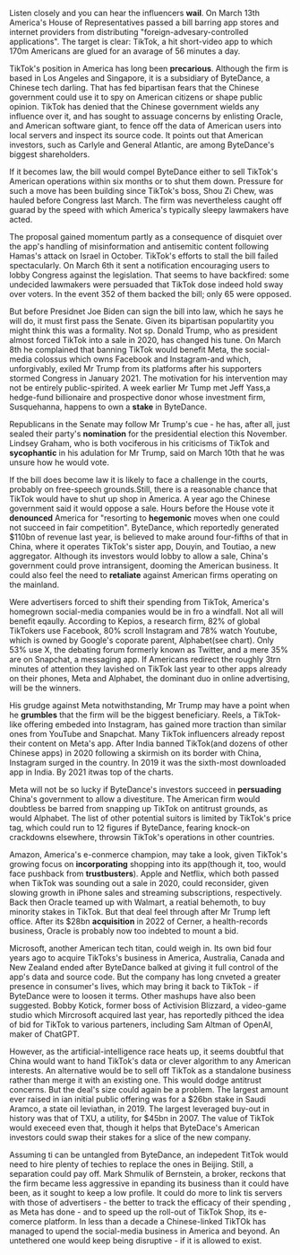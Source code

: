 Listen closely and you can hear the influencers **wail**. On March 13th America's House of Representatives passed a bill barring app stores and internet providers from distributing "foreign-advesary-controlled applications". The target is clear: TikTok, a hit short-video app to which 170m Americans are glued for an avarage of 56 minutes a day.

TikTok's position in America has long been **precarious**. Although the firm is based in Los Angeles and Singapore, it is a subsidiary of ByteDance, a Chinese tech darling. That has fed bipartisan fears that the Chinese government could use it to spy on American citizens or shape public opinion. TikTok has denied that the Chinese government wields any influence over it, and has sought to assuage concerns by enlisting Oracle, and American software giant, to fence off the data of American users into local servers and inspect its source code. It points out that American investors, such as Carlyle and General Atlantic, are among ByteDance's biggest shareholders.

If it becomes law, the bill would compel ByteDance either to sell TikTok's American operations within six months or to shut them down. Pressure for such a move has been building since TikTok's boss, Shou Zi Chew, was hauled before Congress last March. The firm was nevertheless caught off guarad by the speed with which America's typically sleepy lawmakers have acted.

The proposal gained momentum partly as a consequence of disquiet over the app's handling of misinformation and antisemitic content following Hamas's attack on Israel in October. TikTok's efforts to stall the bill failed spectacularly. On March 6th it sent a notification encouraging users to lobby Congress against the legislation. That seems to have backfired: some undecided lawmakers were persuaded that TikTok dose indeed hold sway over voters. In the event 352 of them backed the bill; only 65 were opposed.

But before Presidnet Joe Biden can sign the bill into law, which he says he will do, it must first pass the Senate. Given its bipartisan populartity you might think this was a formality. Not sp. Donald Trump, who as president almost forced TikTok into a sale in 2020, has changed his tune. On March 8th he complained that banning TikTok would benefit Meta, the social-media colossus which owns Facebook and Instagram-and which, unforgivably, exiled Mr Trump from its platforms after his supporters stormed Congress in January 2021. The motivation for his intervention may not be entirely public-spirited. A week earlier Mr Tump met Jeff Yass,a hedge-fund billionaire and prospective donor whose investment firm, Susquehanna, happens to own a **stake** in ByteDance.

Republicans in the Senate may follow Mr Trump's cue - he has, after all, just sealed their party's **nomination** for the presidential election this November. Lindsey Graham, who is both vociferous in his criticisms of TikTok and **sycophantic** in his adulation for Mr Trump, said on March 10th that he was unsure how he would vote.

If the bill does become law it is likely to face a challenge in the courts, probably on free-speech grounds.Still, there is a reasonable chance that TikTok would have to shut up shop in America. A year ago the Chinese government said it would oppose a sale. Hours before the House vote it **denounced** America for "resorting to **hegemonic** moves when one could not succeed in fair competition". ByteDance, which reportedly generated $110bn of revenue last year, is believed to make around four-fifths   of that in China, where it operates TikTok's sister app, Douyin, and Toutiao, a new aggregator. Although its investors would lobby to allow a sale, China's government could prove intransigent, dooming the American business. It could also feel the need to **retaliate** against American firms operating on the mainland.

Were advertisers forced to shift their spending from TikTok, America's homegrown social-media companies would be in fro a windfall. Not all will benefit eqaully. According to Kepios, a research firm, 82% of global TikTokers use Facebook, 80% scroll Instagram and 78% watch Youtube, which is owned by Google's coporate parent, Alphabet(see chart). Only 53% use X, the debating forum formerly known as Twitter, and a mere 35% are on Snapchat, a messaging app. If Americans redirect the roughly 3trn minutes of attention they lavished on TikTok last year to other apps already on their phones, Meta and Alphabet, the dominant duo in online advertising, will be the winners. 

His grudge against Meta notwithstanding, Mr Trump may have a point when he **grumbles** that the firm will be the biggest beneficiary. Reels, a TikTok-like offering embeded into Instagram, has gained more traction than similar ones from YouTube and Snapchat. Many TikTok influencers already repost their content on Meta's app. After India banned TikTok(and dozens of other Chinese apps) in 2020 following a skirmish on its border with China, Instagram surged in the country. In 2019 it was the sixth-most downloaded app in India. By 2021 itwas top of the charts.

Meta will not be so lucky if ByteDance's investors succeed in **persuading** China's government to allow a divestiture. The American firm would doubtless be barred from snapping up TikTok on antitrust grounds, as would Alphabet. The list of other potential suitors is limited by TikTok's price tag, which could run to 12 figures if ByteDance, fearing knock-on crackdowns elsewhere, throwsin TikTok's operations in other countries.

Amazon, America's e-conmerce champion, may take a look, given TikTok's growing focus on **incorporating**  shopping into its app(though it, too, would face pushback from **trustbusters**). Apple and Netflix, which both passed when TikTok was sounding out a sale in 2020, could reconsider, given slowing growth in iPhone sales and streaming subscriptions, respectively. Back then Oracle teamed up with Walmart, a reatial behemoth, to buy minority stakes in TikTok. But that deal feel through after Mr Trump left office. After its $28bn **acquisition** in 2022 of Cerner, a health-records business, Oracle is probably now too indebted to mount a bid.

Microsoft, another American tech titan, could weigh in. Its own bid four years ago to acquire TikToks's business in America, Australia, Canada and New Zealand ended after ByteDance balked at giving it full control of the app's data and source code. But the company has long cnveted  a greater presence in consumer's lives, which may bring it back to TikTok - if ByteDance were to loosen it terms. Other mashups have also been suggested. Bobby Kotick, former boss of Activision Blizzard, a video-game studio which Mircrosoft acquired last year, has reportedly pithced the idea of bid for TikTok to various parteners, including Sam Altman of OpenAI, maker of ChatGPT.

However, as the artificial-intelligence race heats up, it seems doubtful that China would want to hand TikTok's data or clever algorithm to any American interests. An alternative would be to sell off TikTok as a standalone business rather than merge it with an existing one. This would dodge antitrust concerns. But the deal's size could again be a problem. The largest amount ever raised in ian initial public offering was for a $26bn stake in Saudi Aramco, a state oil leviathan, in 2019. The largest leveraged buy-out in history was that of TXU, a utility, for $45bn in 2007. The value of TikTok would execeed even that, though it helps that ByteDace's American investors could swap their stakes for a slice of the new company. 

Assuming ti can be untangled from ByteDance, an indepedent TitTok would need to hire plenty of techies to replace the ones in Beijing. Still, a separation could pay off. Mark Shmulik of Bernstein, a broker, reckons that the firm became less aggressive in epanding its business than it could have been, as it sought to keep a low profile. It could do more to link tis servers with those of advertisers - the better to track the efficacy of their spending , as Meta has done - and to speed up the roll-out of TikTok Shop, its e-comerce platform. In less than a decade a Chinese-linked TikTOk has managed to upend the social-media business in America and beyond. An untethered one would keep being disruptive - if it is allowed to exist.


